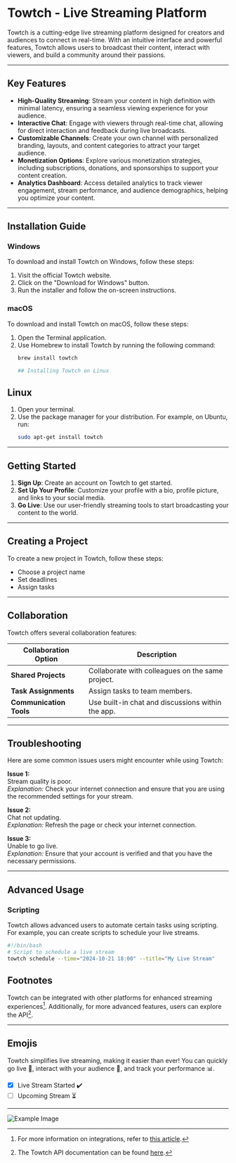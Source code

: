 # Towtch - Live Streaming Platform

Towtch is a cutting-edge live streaming platform designed for creators and audiences to connect in real-time. With an intuitive interface and powerful features, Towtch allows users to broadcast their content, interact with viewers, and build a community around their passions.

---

## Key Features

- **High-Quality Streaming**: Stream your content in high definition with minimal latency, ensuring a seamless viewing experience for your audience.
- **Interactive Chat**: Engage with viewers through real-time chat, allowing for direct interaction and feedback during live broadcasts.
- **Customizable Channels**: Create your own channel with personalized branding, layouts, and content categories to attract your target audience.
- **Monetization Options**: Explore various monetization strategies, including subscriptions, donations, and sponsorships to support your content creation.
- **Analytics Dashboard**: Access detailed analytics to track viewer engagement, stream performance, and audience demographics, helping you optimize your content.

---
## Installation Guide

### Windows
To download and install Towtch on Windows, follow these steps:
1. Visit the official Towtch website.
2. Click on the "Download for Windows" button.
3. Run the installer and follow the on-screen instructions.

### macOS
To download and install Towtch on macOS, follow these steps:
1. Open the Terminal application.
2. Use Homebrew to install Towtch by running the following command:
   ```bash
   brew install towtch

   ## Installing Towtch on Linux

## Linux

1. Open your terminal.
2. Use the package manager for your distribution. For example, on Ubuntu, run:
   ```bash
   sudo apt-get install towtch

___

## Getting Started

1. **Sign Up**: Create an account on Towtch to get started.
2. **Set Up Your Profile**: Customize your profile with a bio, profile picture, and links to your social media.
3. **Go Live**: Use our user-friendly streaming tools to start broadcasting your content to the world.

---
## Creating a Project
To create a new project in Towtch, follow these steps:

- Choose a project name
- Set deadlines
- Assign tasks

---

## Collaboration
Towtch offers several collaboration features:

| **Collaboration Option**   | **Description**                                   |
|----------------------------|---------------------------------------------------|
| **Shared Projects**        | Collaborate with colleagues on the same project.   |
| **Task Assignments**       | Assign tasks to team members.                      |
| **Communication Tools**    | Use built-in chat and discussions within the app.  |

---

## Troubleshooting

Here are some common issues users might encounter while using Towtch:

**Issue 1:**  
Stream quality is poor.  
*Explanation:* Check your internet connection and ensure that you are using the recommended settings for your stream.

**Issue 2:**  
Chat not updating.  
*Explanation:* Refresh the page or check your internet connection.

**Issue 3:**  
Unable to go live.  
*Explanation:* Ensure that your account is verified and that you have the necessary permissions.

---

## Advanced Usage

### Scripting

Towtch allows advanced users to automate certain tasks using scripting. For example, you can create scripts to schedule your live streams.

```bash
#!/bin/bash
# Script to schedule a live stream
towtch schedule --time="2024-10-21 18:00" --title="My Live Stream"
```
## Footnotes

Towtch can be integrated with other platforms for enhanced streaming experiences[^1]. Additionally, for more advanced features, users can explore the API[^2].

[^1]: For more information on integrations, refer to [this article](https://towtch.com/integrations).
[^2]: The Towtch API documentation can be found [here](https://towtchapi.com).

---

## Emojis

Towtch simplifies live streaming, making it easier than ever! You can quickly go live 🎥, interact with your audience 👥, and track your performance 📊.

- [x] Live Stream Started ✔️
- [ ] Upcoming Stream ⏳

---
![Example Image](images.jpeg)
